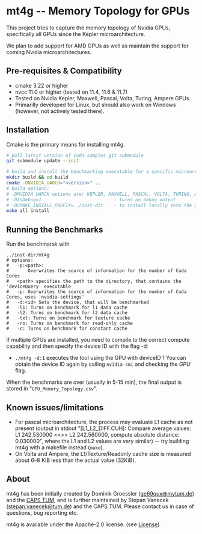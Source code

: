 # mt4g -- Memory Topology for GPUs

This project tries to capture the memory topology of Nvidia GPUs, specifically all GPUs since the Kepler microarchitecture.

We plan to add support for AMD GPUs as well as maintain the support for coming Nvidia microarchitectures.

## Pre-requisites & Compatibility

- cmake 3.22 or higher
- nvcc 11.0 or higher (tested on 11.4, 11.6 & 11.7)
- Tested on Nvidia Kepler, Maxwell, Pascal, Volta, Turing, Ampere GPUs.
- Primarilly developed for Linux, but should also work on Windows (however, not actively tested there).

## Installation

Cmake is the primary means for installing mt4g.

```bash
# pull latest version of cuda-samples git submodule
git submodule update --init

# build and install the benchmarking executable for a specific microarchitecture
mkdir build && cd build
cmake -DNVIDIA_UARCH="<version>" ..
# build options:
# -DNVIDIA_UARCH options are: KEPLER, MAXWELL, PASCAL, VOLTA, TURING, AMPERE
# -DIsDebug=1                           - turns on debug output
# -DCMAKE_INSTALL_PREFIX=../inst-dir    - to install locally into the git repo folder
make all install
```
## Running the Benchmarks

Run the benchmarsk with

```
../inst-dir/mt4g
# options:
#   -p:<path>:
#   	Overwrites the source of information for the number of Cuda Cores
# 	<path> specifies the path to the directory, that contains the 'deviceQuery' executable
#   -p: Overwrites the source of information for the number of Cuda Cores, uses 'nvidia-settings'
#   -d:<id> Sets the device, that will be benchmarked
#   -l1: Turns on benchmark for l1 data cache
#   -l2: Turns on benchmark for l2 data cache
#   -txt: Turns on benchmark for texture cache
#   -ro: Turns on benchmark for read-only cache
#   -c: Turns on benchmark for constant cache
```
If multiple GPUs are installed, you need to compile to the correct compute capability and then specify the device ID with the flag -d:
- `./mt4g -d:1` executes the tool using the GPU with deviceID 1
You can obtain the device ID again by calling `nvidia-smi` and checking the _GPU_ flag.

When the benchmarks are over (usually in 5-15 min), the final output is stored in "`GPU_Memory_Topology.csv`".

## Known issues/limitations

- For pascal microarchitecture, the process may evaluate L1 cache as not present (output in stdout "[L1_L2_DIFF.CUH]: Compare average values: L1 242.530000 <<>> L2 242.560000, compute absolute distance: 0.030000", where the L1 and L2 values are very similar) -- try building mt4g with a makefile instead (`make`).
- On Volta and Ampere, the L1/Texture/Readonly cache size is measured about 6–8 KiB less than the actual value (32KiB).

## About

mt4g has been initially created by Dominik Groessler (ge69qux@mytum.de) and the [CAPS TUM](https://www.ce.cit.tum.de/en/caps/homepage/), and is further maintained by Stepan Vanecek (stepan.vanecek@tum.de)  and the CAPS TUM. Please contact us in case of questions, bug reporting etc.

mt4g is available under the Apache-2.0 license. (see [License](https://github.com/caps-tum/mt4g/blob/master/LICENSE))
